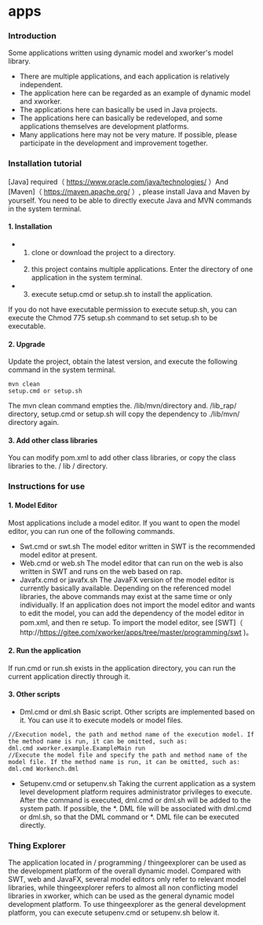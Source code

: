# apps
### Introduction
Some applications written using dynamic model and xworker's model library.
- There are multiple applications, and each application is relatively independent.
- The application here can be regarded as an example of dynamic model and xworker.
- The applications here can basically be used in Java projects.
- The applications here can basically be redeveloped, and some applications themselves are development platforms.
- Many applications here may not be very mature. If possible, please participate in the development and improvement together.

### Installation tutorial
[Java] required（ https://www.oracle.com/java/technologies/ ）And [Maven]（ https://maven.apache.org/ ）, please install Java and Maven by yourself. You need to be able to directly execute Java and MVN commands in the system terminal.

#### 1. Installation
- 1) clone or download the project to a directory.
- 2) this project contains multiple applications. Enter the directory of one application in the system terminal.
- 3) execute setup.cmd or setup.sh to install the application.

If you do not have executable permission to execute setup.sh, you can execute the Chmod 775 setup.sh command to set setup.sh to be executable.

#### 2. Upgrade
Update the project, obtain the latest version, and execute the following command in the system terminal.
```
mvn clean
setup.cmd or setup.sh
```
The mvn clean command empties the. /lib/mvn/directory and. /lib_rap/ directory, setup.cmd or setup.sh will copy the dependency to ./lib/mvn/ directory again.

#### 3. Add other class libraries
You can modify pom.xml to add other class libraries, or copy the class libraries to the. / lib / directory.

### Instructions for use
#### 1. Model Editor
Most applications include a model editor. If you want to open the model editor, you can run one of the following commands.
- Swt.cmd or swt.sh
The model editor written in SWT is the recommended model editor at present.
- Web.cmd or web.sh
The model editor that can run on the web is also written in SWT and runs on the web based on rap.
- Javafx.cmd or javafx.sh
The JavaFX version of the model editor is currently basically available.
Depending on the referenced model libraries, the above commands may exist at the same time or only individually.
If an application does not import the model editor and wants to edit the model, you can add the dependency of the model editor in pom.xml, and then re setup. To import the model editor, see [SWT]（ http://https://gitee.com/xworker/apps/tree/master/programming/swt )。

#### 2. Run the application
If run.cmd or run.sh exists in the application directory, you can run the current application directly through it.
#### 3. Other scripts
- Dml.cmd or dml.sh
Basic script. Other scripts are implemented based on it. You can use it to execute models or model files.
```
//Execution model, the path and method name of the execution model. If the method name is run, it can be omitted, such as:
dml.cmd xworker.example.ExampleMain run
//Execute the model file and specify the path and method name of the model file. If the method name is run, it can be omitted, such as:
dml.cmd Workench.dml
```
- Setupenv.cmd or setupenv.sh
Taking the current application as a system level development platform requires administrator privileges to execute.
After the command is executed, dml.cmd or dml.sh will be added to the system path. If possible, the *. DML file will be associated with dml.cmd or dml.sh, so that the DML command or *. DML file can be executed directly.

### Thing Explorer
The application located in / programming / thingeexplorer can be used as the development platform of the overall dynamic model. Compared with SWT, web and JavaFX, several model editors only refer to relevant model libraries, while thingeexplorer refers to almost all non conflicting model libraries in xworker, which can be used as the general dynamic model development platform.
To use thingeexplorer as the general development platform, you can execute setupenv.cmd or setupenv.sh below it.